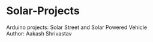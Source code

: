 # Solar-Projects
Arduino projects: Solar Street and Solar Powered Vehicle 
<br>
Author: Aakash Shrivastav
